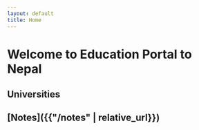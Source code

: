 ```yaml
---
layout: default
title: Home
---
```

# Welcome to Education Portal to Nepal
## Universities 
## [Notes]({{"/notes" | relative_url}})